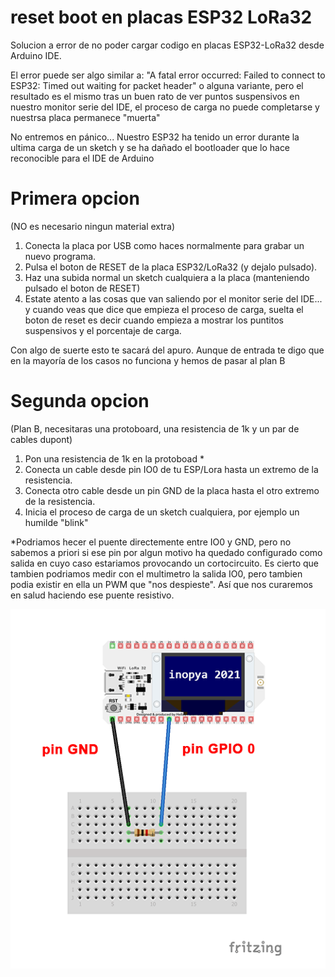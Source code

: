 # reset boot en placas ESP32 LoRa32
Solucion a error de no poder cargar codigo en placas ESP32-LoRa32 desde Arduino IDE.

El error puede ser algo similar a: 
"A fatal error occurred: Failed to connect to ESP32: Timed out waiting for packet header" 
o alguna variante, pero el resultado es el mismo tras un buen rato de ver puntos suspensivos en nuestro monitor serie del IDE, el proceso de carga no puede completarse y nuestrsa placa permanece "muerta"

No entremos en pánico... Nuestro ESP32 ha tenido un error durante la ultima carga de un sketch y se ha dañado el bootloader que lo hace reconocible para el IDE de Arduino

# Primera opcion 
(NO es necesario ningun material extra)

1) Conecta la placa por USB como haces normalmente para grabar un nuevo programa.
2) Pulsa el boton de RESET de la placa ESP32/LoRa32 (y dejalo pulsado).
3) Haz una subida normal un sketch cualquiera a la placa (manteniendo pulsado el boton de RESET)
4) Estate atento a las cosas que van saliendo por el monitor serie del IDE...  y cuando veas que dice que empieza el proceso de carga, suelta el boton de reset
es decir cuando empieza a mostrar los puntitos suspensivos y el porcentaje de carga.

Con algo de suerte esto te sacará del apuro. Aunque de entrada te digo que en la mayoría de los casos no funciona y hemos de pasar al plan B

# Segunda opcion
(Plan B, necesitaras una protoboard, una resistencia de 1k y un par de cables dupont)

1) Pon una resistencia de 1k en la protoboad \*
2) Conecta un cable desde pin IO0 de tu ESP/Lora hasta un extremo de la resistencia.
3) Conecta otro cable desde un pin GND de la placa hasta el otro extremo de la resistencia.
4) Inicia el proceso de carga de un sketch cualquiera, por ejemplo un humilde "blink"

\*Podriamos hecer el puente directemente entre IO0 y GND, pero no sabemos a priori si ese pin por algun motivo ha quedado configurado como salida en cuyo caso estariamos provocando un cortocircuito. Es cierto que tambien podriamos medir con el multimetro la salida IO0, pero tambien podia existir en ella un PWM que "nos despieste".
Así que nos curaremos en salud haciendo ese puente resistivo. 


![](./reset-bootloader-lora-esp-32.png)
